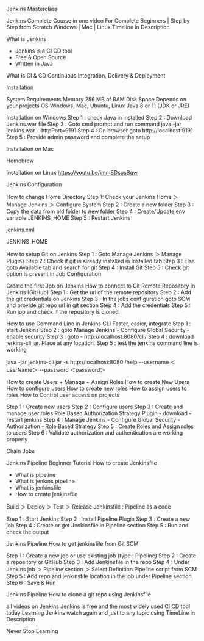 Jenkins Masterclass

Jenkins Complete Course in one video
For Complete Beginners | Step by Step from Scratch
Windows | Mac | Linux
Timeline in Description

What is Jenkins
- Jenkins is a CI CD tool
- Free & Open Source
- Written in Java

What is CI & CD
Continuous Integration, Delivery & Deployment

Installation

System Requirements
Memory 256 MB of RAM
Disk Space Depends on your projects
OS Windows, Mac, Ubuntu, Linux
Java 8 or 11 (JDK or JRE)

Installation on Windows
Step 1 : check Java in installed 
Step 2 : Download Jenkins.war file
Step 3 : Goto cmd prompt and run command
   java -jar jenkins.war --httpPort=9191
Step 4 : On browser goto http://localhost:9191
Step 5 : Provide admin password and complete the setup

Installation on Mac

Homebrew

Installation on Linux
https://youtu.be/jmm8DsosBqw

Jenkins Configuration
 
How to change Home Directory
Step 1: Check your Jenkins Home ＞ Manage Jenkins ＞ Configure System
Step 2 : Create a new folder
Step 3 : Copy the data from old folder to new folder
Step 4 : Create/Update env variable JENKINS_HOME
Step 5 : Restart Jenkins

jenkins.xml

JENKINS_HOME

How to setup Git on Jenkins
Step 1 : Goto Manage Jenkins ＞ Manage Plugins
Step 2 : Check if git is already installed in Installed tab
Step 3 : Else goto Available tab and search for git
Step 4 : Install Git
Step 5 : Check git option is present in Job Configuration

Create the first Job on Jenkins
How to connect to Git Remote Repository in Jenkins (GitHub)
Step 1 : Get the url of the remote repository
Step 2 : Add the git credentials on Jenkins
Step 3 : In the jobs configuration goto SCM and provide git repo url in git section
Step 4 : Add the credentials
Step 5 : Run job and check if the repository is cloned

How to use Command Line in Jenkins CLI
Faster, easier, integrate
Step 1 : start Jenkins
Step 2 : goto Manage Jenkins - Configure Global Security - enable security
Step 3 : goto - http://localhost:8080/cli/
Step 4 : download jerkins-cli jar. Place at any location.
Step 5 : test the jenkins command line is working

java -jar jenkins-cli.jar -s http://localhost:8080 /help --username ＜userName＞ --password ＜password＞

How to create Users + Manage + Assign Roles
How to create New Users
How to configure users
How to create new roles
How to assign users to roles
How to Control user access on projects

Step 1 : Create new users
Step 2 : Configure users
Step 3 : Create and manage user roles Role Based Authorization Strategy Plugin - download - restart jenkins
Step 4 : Manage Jenkins - Configure Global Security - Authorization - Role Based Strategy
Step 5 : Create Roles and Assign roles to users
Step 6 : Validate authorization and authentication are working properly

Chain Jobs

Jenkins Pipeline Beginner Tutorial 
How to create Jenkinsfile
- What is pipeline
- What is jenkins pipeline
- What is jenkinsfile
- How to create jenkinsfile

Build ＞ Deploy ＞ Test ＞ Release
Jenkinsfile : Pipeline as a code

Step 1 : Start Jenkins
Step 2 : Install Pipeline Plugin
Step 3 : Create a new job
Step 4 : Create or get Jenkinsfile in Pipeline section
Step 5 : Run and check the output

Jenkins Pipeline 
How to get jenkinsfile from Git SCM

Step 1 : Create a new job or use existing job (type : Pipeline)
Step 2 : Create a repository or GitHub
Step 3 : Add Jenkinsfile in the repo
Step 4 : Under Jenkins job ＞ Pipeline section ＞ Select Definition Pipeline script from SCM
Step 5 : Add repo and jenkinsfile location in the job under Pipeline section
Step 6 : Save & Run

Jenkins Pipeline
How to clone a git repo using Jenkinsfile

all videos on Jenkins
Jenkins is free and the most widely used CI CD tool today
Learning Jenkins
watch again and just to any topic using TimeLine in Description

Never Stop Learning
